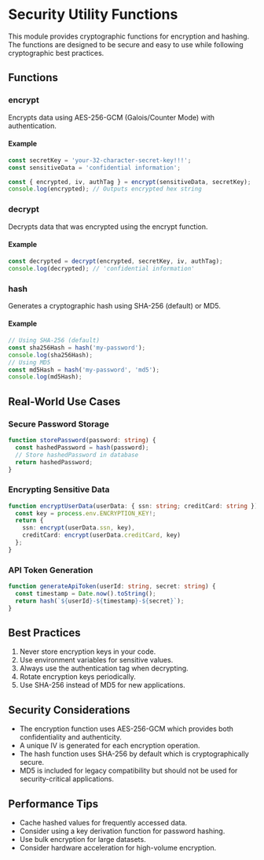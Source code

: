 # Security Utility Functions

This module provides cryptographic functions for encryption and hashing. The functions are designed to be secure and easy to use while following cryptographic best practices.

## Functions

### encrypt

Encrypts data using AES-256-GCM (Galois/Counter Mode) with authentication.

#### Example
```typescript
const secretKey = 'your-32-character-secret-key!!!';
const sensitiveData = 'confidential information';

const { encrypted, iv, authTag } = encrypt(sensitiveData, secretKey);
console.log(encrypted); // Outputs encrypted hex string
```

### decrypt

Decrypts data that was encrypted using the encrypt function.

#### Example
```typescript
const decrypted = decrypt(encrypted, secretKey, iv, authTag);
console.log(decrypted); // 'confidential information'
```

### hash

Generates a cryptographic hash using SHA-256 (default) or MD5.

#### Example
```typescript
// Using SHA-256 (default)
const sha256Hash = hash('my-password');
console.log(sha256Hash);
// Using MD5
const md5Hash = hash('my-password', 'md5');
console.log(md5Hash);
```

## Real-World Use Cases

### Secure Password Storage
```typescript
function storePassword(password: string) {
  const hashedPassword = hash(password);
  // Store hashedPassword in database
  return hashedPassword;
}
```

### Encrypting Sensitive Data
```typescript
function encryptUserData(userData: { ssn: string; creditCard: string }) {
  const key = process.env.ENCRYPTION_KEY!;
  return {
    ssn: encrypt(userData.ssn, key),
    creditCard: encrypt(userData.creditCard, key)
  };
}
```

### API Token Generation
```typescript
function generateApiToken(userId: string, secret: string) {
  const timestamp = Date.now().toString();
  return hash(`${userId}-${timestamp}-${secret}`);
}
```

## Best Practices

1. Never store encryption keys in your code.
2. Use environment variables for sensitive values.
3. Always use the authentication tag when decrypting.
4. Rotate encryption keys periodically.
5. Use SHA-256 instead of MD5 for new applications.

## Security Considerations

- The encryption function uses AES-256-GCM which provides both confidentiality and authenticity.
- A unique IV is generated for each encryption operation.
- The hash function uses SHA-256 by default which is cryptographically secure.
- MD5 is included for legacy compatibility but should not be used for security-critical applications.

## Performance Tips

- Cache hashed values for frequently accessed data.
- Consider using a key derivation function for password hashing.
- Use bulk encryption for large datasets.
- Consider hardware acceleration for high-volume encryption.